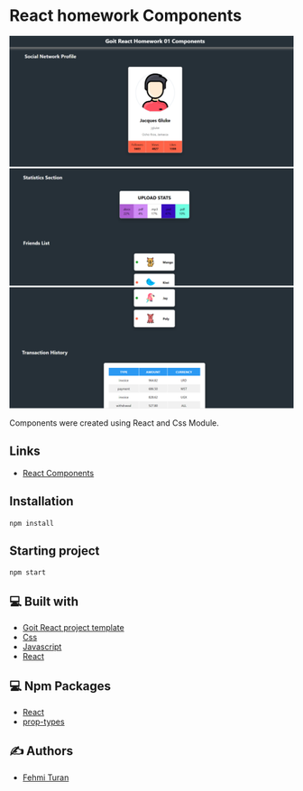 # React homework Components
![](https://github.com/fehmituran/goit-react-hw-01-components/blob/main/src/img/hw01-1.PNG)
![](https://github.com/fehmituran/goit-react-hw-01-components/blob/main/src/img/hw01-2.PNG)
![](https://github.com/fehmituran/goit-react-hw-01-components/blob/main/src/img/hw01-3.PNG)

Components were created using React and Css Module.

## Links

- [React Components](https://fehmituran.github.io/goit-react-hw-01-components/)

## Installation

```
npm install
```

## Starting project

```
npm start
```  


## :computer: Built with

- [Goit React project template](https://github.com/goitacademy/react-homework-template/tree/main)
- [Css](https://create-react-app.dev/docs/adding-a-css-modules-stylesheet/)
- [Javascript](https://javascript.info/)
- [React](https://react.dev/)


## :computer: Npm Packages

- [React](https://react.dev/)
- [prop-types](https://www.npmjs.com/package/prop-types)


## :writing_hand: Authors

- [Fehmi Turan](https://github.com/fehmituran)
